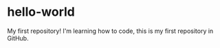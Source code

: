 # hello-world
My first repository!
I'm learning how to code, this is my first repository in GitHub.
